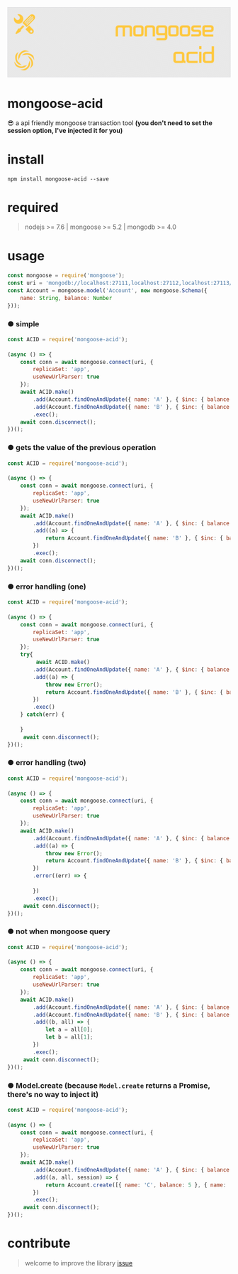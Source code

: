![android-sex-http](art/logo.png)

# mongoose-acid
:sunglasses: a api friendly mongoose transaction tool **(you don't need to set the session option, I've injected it for you)**

# install 
```
npm install mongoose-acid --save
```

# required

> nodejs >= 7.6 | mongoose >= 5.2 | mongodb >= 4.0

# usage
```javascript
const mongoose = require('mongoose');
const uri = 'mongodb://localhost:27111,localhost:27112,localhost:27113/test';
const Account = mongoose.model('Account', new mongoose.Schema({
    name: String, balance: Number
}));
```
### ● simple
```javascript
const ACID = require('mongoose-acid');

(async () => {
    const conn = await mongoose.connect(uri, {
        replicaSet: 'app',
        useNewUrlParser: true
    });
    await ACID.make()
        .add(Account.findOneAndUpdate({ name: 'A' }, { $inc: { balance: +5 } }))
        .add(Account.findOneAndUpdate({ name: 'B' }, { $inc: { balance: -5 } }))
        .exec();
    await conn.disconnect();
})();
```

### ● gets the value of the previous operation
```javascript
const ACID = require('mongoose-acid');

(async () => {
    const conn = await mongoose.connect(uri, {
        replicaSet: 'app',
        useNewUrlParser: true
    });
    await ACID.make()
        .add(Account.findOneAndUpdate({ name: 'A' }, { $inc: { balance: +5 } }))
        .add((a) => {
            return Account.findOneAndUpdate({ name: 'B' }, { $inc: { balance: a.balance } })
        })
        .exec();
    await conn.disconnect();
})();
```

### ● error handling (one)
```javascript
const ACID = require('mongoose-acid');

(async () => {
    const conn = await mongoose.connect(uri, {
        replicaSet: 'app',
        useNewUrlParser: true
    });
    try{
         await ACID.make()
        .add(Account.findOneAndUpdate({ name: 'A' }, { $inc: { balance: +5 } }))
        .add((a) => {
            throw new Error();
            return Account.findOneAndUpdate({ name: 'B' }, { $inc: { balance: a.balance } })
        })
        .exec()
    } catch(err) {

    }
     await conn.disconnect();
})();
```

### ● error handling (two)
```javascript
const ACID = require('mongoose-acid');

(async () => {
    const conn = await mongoose.connect(uri, {
        replicaSet: 'app',
        useNewUrlParser: true
    });
    await ACID.make()
        .add(Account.findOneAndUpdate({ name: 'A' }, { $inc: { balance: +5 } }))
        .add((a) => {
            throw new Error();
            return Account.findOneAndUpdate({ name: 'B' }, { $inc: { balance: a.balance } })
        })
        .error((err) => {

        })
        .exec();
     await conn.disconnect();
})();
```

### ● not when mongoose query
```javascript
const ACID = require('mongoose-acid');

(async () => {
    const conn = await mongoose.connect(uri, {
        replicaSet: 'app',
        useNewUrlParser: true
    });
    await ACID.make()
        .add(Account.findOneAndUpdate({ name: 'A' }, { $inc: { balance: +5 } }))
        .add(Account.findOneAndUpdate({ name: 'B' }, { $inc: { balance: -5 } }))
        .add((b, all) => {
            let a = all[0];
            let b = all[1];
        })
        .exec();
     await conn.disconnect();
})();
```

### ● Model.create (because `Model.create` returns a Promise, there's no way to inject it)
```javascript
const ACID = require('mongoose-acid');

(async () => {
    const conn = await mongoose.connect(uri, {
        replicaSet: 'app',
        useNewUrlParser: true
    });
    await ACID.make()
        .add(Account.findOneAndUpdate({ name: 'A' }, { $inc: { balance: +5 } }))
        .add((a, all, session) => {
            return Account.create([{ name: 'C', balance: 5 }, { name: 'D', balance: 10 }], { session });
        })
        .exec();
     await conn.disconnect();
})();
```

# contribute
> welcome to improve the library [issue](https://github.com/dtboy1995/mongoose-acid/issues)